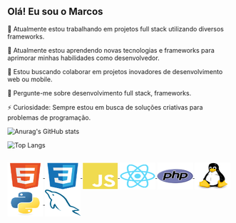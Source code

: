 ## Olá! Eu sou o Marcos

🔭 Atualmente estou trabalhando em projetos full stack utilizando diversos frameworks.

🌱 Atualmente estou aprendendo novas tecnologias e frameworks para aprimorar minhas habilidades como desenvolvedor.

👯 Estou buscando colaborar em projetos inovadores de desenvolvimento web ou mobile.

💬 Pergunte-me sobre desenvolvimento full stack, frameworks.

⚡ Curiosidade: Sempre estou em busca de soluções criativas para problemas de programação.

![Anurag's GitHub stats](https://github-readme-stats.vercel.app/api?username=Souzax007&theme=neon&show_icons=true)

![Top Langs](https://github-readme-stats.vercel.app/api/top-langs/?username=Souzax007&layout=compact&title_color=00FFFF&text_color=ff449f&bg_color=000000&icon_color=00FF00&border_color=FF00FF)

<div dir="auto"><br>

  <!-- HTML Icon -->
  <a target="_blank" rel="noopener noreferrer nofollow" href="https://raw.githubusercontent.com/devicons/devicon/master/icons/html5/html5-original.svg">
    <img align="center" alt="Rafa-HTML" height="60" width="80" src="https://raw.githubusercontent.com/devicons/devicon/master/icons/html5/html5-original.svg" style="max-width: 100%;">
  </a>

  <!-- CSS Icon -->
  <a target="_blank" rel="noopener noreferrer nofollow" href="https://raw.githubusercontent.com/devicons/devicon/master/icons/css3/css3-original.svg">
    <img align="center" alt="Rafa-CSS" height="60" width="80" src="https://raw.githubusercontent.com/devicons/devicon/master/icons/css3/css3-original.svg" style="max-width: 100%;">
  </a>
  
  <!-- JavaScript Icon -->
  <a target="_blank" rel="noopener noreferrer nofollow" href="https://raw.githubusercontent.com/devicons/devicon/master/icons/javascript/javascript-plain.svg">
    <img align="center" alt="Rafa-Js" height="60" width="80" src="https://raw.githubusercontent.com/devicons/devicon/master/icons/javascript/javascript-plain.svg" style="max-width: 100%;">
  </a>
  
  <!-- React Icon -->
  <a target="_blank" rel="noopener noreferrer nofollow" href="https://raw.githubusercontent.com/devicons/devicon/master/icons/react/react-original.svg">
    <img align="center" alt="Rafa-React" height="60" width="80" src="https://raw.githubusercontent.com/devicons/devicon/master/icons/react/react-original.svg" style="max-width: 100%;">
  </a>

  <!-- PHP Icon -->
  <a target="_blank" rel="noopener noreferrer nofollow" href="https://raw.githubusercontent.com/devicons/devicon/master/icons/php/php-original.svg">
    <img align="center" alt="Rafa-PHP" height="60" width="80" src="https://raw.githubusercontent.com/devicons/devicon/master/icons/php/php-original.svg" style="max-width: 100%;">
  </a>

  <!-- Linux Icon -->
  <a target="_blank" rel="noopener noreferrer nofollow" href="https://raw.githubusercontent.com/devicons/devicon/master/icons/linux/linux-original.svg">
    <img align="center" alt="Linux" height="60" width="80" src="https://raw.githubusercontent.com/devicons/devicon/master/icons/linux/linux-original.svg" style="max-width: 100%;">
  </a>

  <!-- Python Icon -->
  <a target="_blank" rel="noopener noreferrer nofollow" href="https://raw.githubusercontent.com/devicons/devicon/master/icons/python/python-original.svg">
    <img align="center" alt="Python" height="60" width="80" src="https://raw.githubusercontent.com/devicons/devicon/master/icons/python/python-original.svg" style="max-width: 100%;">
  </a>

  <!-- MySQL Icon (substituindo phpMyAdmin) -->
  <a target="_blank" rel="noopener noreferrer nofollow" href="https://raw.githubusercontent.com/devicons/devicon/master/icons/mysql/mysql-original.svg">
    <img align="center" alt="MySQL" height="60" width="80" src="https://raw.githubusercontent.com/devicons/devicon/master/icons/mysql/mysql-original.svg" style="max-width: 100%;">
  </a>
  
</div>
